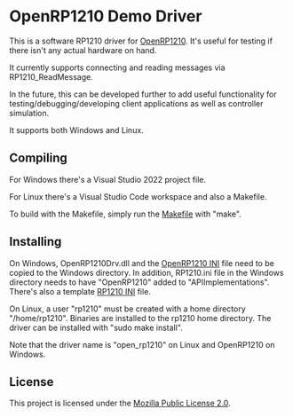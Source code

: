 # OpenRP1210 Demo Driver
This is a software RP1210 driver for [OpenRP1210](https://github.com/crow9724/OpenRP1210). It's useful for testing if there isn't any actual hardware on hand.

It currently supports connecting and reading messages via RP1210_ReadMessage. 

In the future, this can be developed further to add useful functionality for testing/debugging/developing client applications
as well as controller simulation.

It supports both Windows and Linux.

## Compiling
For Windows there's a Visual Studio 2022 project file.

For Linux there's a Visual Studio Code workspace and also a Makefile.

To build with the Makefile, simply run the [Makefile](project/linux/Makefile) with "make". 

## Installing
On Windows, OpenRP1210Drv.dll and the [OpenRP1210 INI](ini/win/OpenRP1210.ini) file need to be copied to the Windows directory.
In addition, RP1210.ini file in the Windows directory needs to have "OpenRP1210" added to "APIImplementations". There's also a template [RP1210 INI](ini/win/RP121032.ini) file.

On Linux, a user "rp1210" must be created with a home directory "/home/rp1210". Binaries are installed to the rp1210 home directory.
The driver can be installed with "sudo make install".

Note that the driver name is "open_rp1210" on Linux and OpenRP1210 on Windows.

## License
This project is licensed under the [Mozilla Public License 2.0](https://choosealicense.com/licenses/mpl-2.0/).
